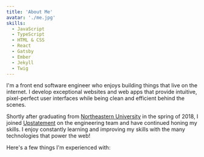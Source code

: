 ```yaml
---
title: 'About Me'
avatar: './me.jpg'
skills:
  - JavaScript
  - TypeScript
  - HTML & CSS
  - React
  - Gatsby
  - Ember
  - Jekyll
  - Twig
---
```


I'm a front end software engineer who enjoys building things that live on the internet. I develop exceptional websites and web apps that provide intuitive, pixel-perfect user interfaces while being clean and efficient behind the scenes.

Shortly after graduating from [Northeastern University](https://www.ccis.northeastern.edu/) in the spring of 2018, I joined [Upstatement](https://www.upstatement.com/) on the engineering team and have continued honing my skills. I enjoy constantly learning and improving my skills with the many technologies that power the web!

Here's a few things I'm experienced with:

